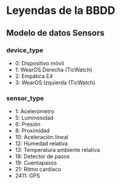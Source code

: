 # Leyendas de la BBDD

## Modelo de datos Sensors

### device_type

- 0: Dispositivo móvil
- 1: WearOS Derecha (TicWatch)
- 2: Empática E4
- 3: WearOS Izquierda (TicWatch)

### sensor_type

- 1: Acelerómetro
- 5: Luminosidad
- 6: Presión
- 8: Proximidad
- 10: Aceleración lineal
- 12: Humedad relativa
- 13: Temperatura ambiente relativa
- 18: Detector de pasos
- 19: Cuentapasos
- 21: Ritmo cardíaco
- 2411: GPS